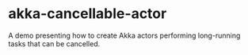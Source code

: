 akka-cancellable-actor
======================

A demo presenting how to create Akka actors performing long-running tasks that can be cancelled.
